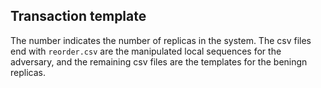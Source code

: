 ## Transaction template

The number indicates the number of replicas in the system. 
The csv files end with `reorder.csv` are the manipulated local sequences for the adversary, and the remaining csv files are the templates for the beningn replicas.